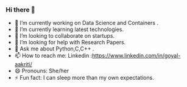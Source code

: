 ### Hi there 👋

- 🔭 I’m currently working on Data Science and Containers . 
- 🌱 I’m currently learning latest technologies.
- 👯 I’m looking to collaborate on startups.
- 🤔 I’m looking for help with Research Papers. 
- 💬 Ask me about Python,C,C++ . 
- 📫 How to reach me: Linkedin :https://www.linkedin.com/in/goyal-aakriti/
- 😄 Pronouns: She/her
- ⚡ Fun fact: I can sleep more than my own expectations. 

<!--
**AakritiGoyal12458/AakritiGoyal12458** is a ✨ _special_ ✨ repository because its `README.md` (this file) appears on your GitHub profile.
And I become more lazy after taking rest.   

Here are some ideas to get you started:

-->
